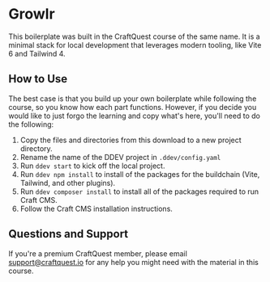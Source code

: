 # Growlr

This boilerplate was built in the CraftQuest course of the same name. It is a minimal stack for local development that leverages modern tooling, like Vite 6 and Tailwind 4.

## How to Use

The best case is that you build up your own boilerplate while following the course, so you know how each part functions. However, if you decide you would like to just forgo the learning and copy what's here, you'll need to do the following:

1. Copy the files and directories from this download to a new project directory.
2. Rename the name of the DDEV project in `.ddev/config.yaml`
3. Run `ddev start` to kick off the local project.
4. Run `ddev npm install` to install of the packages for the buildchain (Vite, Tailwind, and other plugins).
5. Run `ddev composer install` to install all of the packages required to run Craft CMS.
6. Follow the Craft CMS installation instructions.

## Questions and Support
If you're a premium CraftQuest member, please email support@craftquest.io for any help you might need with the material in this course.
